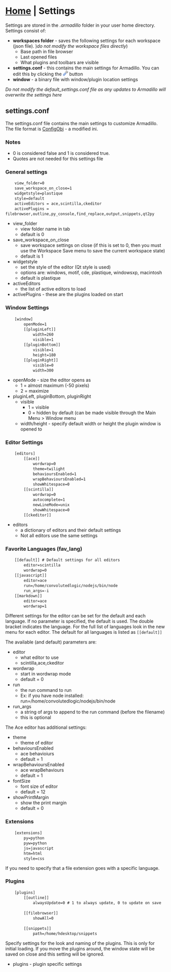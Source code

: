 <link rel="stylesheet" type="text/css" href="doc.css">

# [Home](start.html) | Settings

Settings are stored in the *.armadillo* folder in your user home directory.  Settings consist of:

- **workspaces folder** - saves the following settings for each workspace (json file).  )*do not modify the workspace files directly*)
    - Base path in file browser
    - Last opened files
    - What plugins and toolbars are visible
- **settings.conf** - this contains the main settings for Armadillo. You can edit this by clicking the ![](../img/wrench.png) button
- **window** - a binary file with window/plugin location settings

*Do not modify the default_settings.conf file as any updates to Armadillo will overwrite the settings here*

## settings.conf
The settings.conf file contains the main settings to customize Armadillo.  The file format is [ConfigObj](http://www.voidspace.org.uk/python/configobj.html)  - a modified ini.

### Notes
- 0 is considered false and 1 is considered true.
- Quotes are not needed for this settings file

### General settings
        view_folder=0
        save_workspace_on_close=1
        widgetstyle=plastique
        style=default
        activeEditors = ace,scintilla,ckeditor
        activePlugins = filebrowser,outline,py_console,find_replace,output,snippets,qt2py

- view_folder
    - view folder name in tab
    - default is 0
- save_workspace_on_close
    - save workspace settings on close (if this is set to 0, then you must use the Workspace Save menu to save the current workspace state)
    - default is 1
- widgetstyle
    - set the style of the editor (Qt style is used)
    - options are: windows, motif, cde, plastique, windowsxp, macintosh
    - default is plastique
- activeEditors
    - the list of active editors to load
- activePlugins - these are the plugins loaded on start

### Window Settings
        [window]
            openMode=1
            [[pluginLeft]]
                width=260
                visible=1
            [[pluginBottom]]
                visible=1
                height=180
            [[pluginRight]]
                visible=0
                width=300

- openMode - size the editor opens as
    - 1 = almost maximum (-50 pixels)
    - 2 = maximize
- pluginLeft, pluginBottom, pluginRight
    - visible 
        - 1 = visible
        - 0 = hidden by default (can be made visible through the Main Menu > Window menu
    - width/height - specify default width or height the plugin window is opened to

### Editor Settings
        [editors]
            [[ace]]
                wordwrap=0
                theme=twilight
                behavioursEnabled=1
                wrapBehavioursEnabled=1
                showWhitespace=0
            [[scintilla]]
                wordwrap=0
                autocomplete=1
                newLineMode=unix
                showWhitespace=0
            [[ckeditor]]

- editors
    - a dictionary of editors and their default settings
    - Not all editors use the same settings


### Favorite Languages (fav_lang)
        [[default]] # Default settings for all editors
            editor=scintilla
            wordwrap=0
        [[javascript]]
            editor=ace
            run=/home/convolutedlogic/nodejs/bin/node
            run_args=-i
        [[markdown]]
            editor=ace
            wordwrap=1

Different settings for the editor can be set for the default and each language.  If no parameter is specified, the default is used.  The double bracket indicates the language.  For the full list of languages look in the new menu for each editor.  The default for all languages is listed as `[[default]]`

The available (and default) parameters are:

- editor
    - what editor to use
    - scintilla,ace,ckeditor
- wordwrap
    - start in wordwrap mode
    - default = 0
- run
    - the run command to run
    - Ex: if you have node installed: run=/home/convolutedlogic/nodejs/bin/node
- run_args
    - a string of args to append to the run command (before the filename)
    - this is optional

The Ace editor has additional settings:

- theme
    - theme of editor
- behavioursEnabled
    - ace behavioiurs
    - default = 1
- wrapBehavioursEnabled
    - ace wrapBehaviours
    - default = 1
- fontSize
    - font size of editor
    - default = 12
- showPrintMargin
    - show the print margin
    - default = 0


### Extensions
        [extensions]
            py=python
            pyw=python
            js=javascript
            htm=html
            style=css
If you need to specify that a file extension goes with a specific language.

### Plugins
        
        [plugins]
            [[outline]]
                alwaysUpdate=0 # 1 to always update, 0 to update on save
        
            [[filebrowser]]
                showAll=0
                
            [[snippets]]
                path=/home/hdesktop/snippets
        
Specify settings for the look and naming of the plugins.  This is only for initial loading.  If you move the plugins around, the window state will be saved on close and this setting will be ignored.

- plugins - plugin specific settings